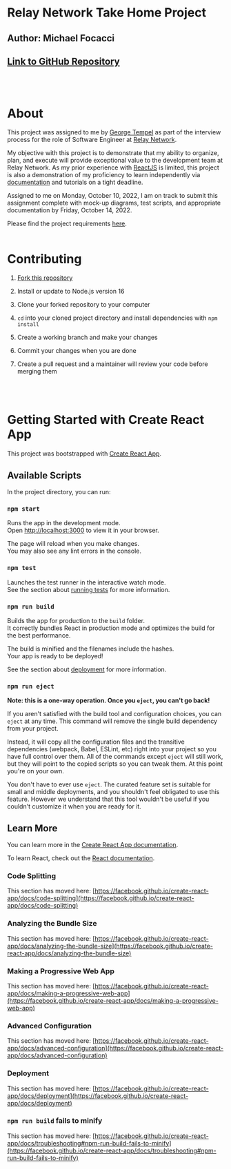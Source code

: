 # Relay Network Take Home Project
## Author: Michael Focacci
## [Link to GitHub Repository](https://github.com/focacci/relay-network-take-home-michael-focacci)
<br></br>

# About
This project was assigned to me by [George Tempel](https://www.linkedin.com/in/georgetempel/) as part of the interview process for the role of Software Engineer at [Relay Network](https://www.relaynetwork.com/).

My objective with this project is to demonstrate that my ability to organize, plan, and execute will provide exceptional value to the development team at Relay Network. As my prior experience with [ReactJS](https://reactjs.org/) is limited, this project is also a demonstration of my proficiency to learn independently via [documentation](https://reactjs.org/docs/getting-started.html) and tutorials on a tight deadline.

Assigned to me on Monday, October 10, 2022, I am on track to submit this assignment complete with mock-up diagrams, test scripts, and appropriate documentation by Friday, October 14, 2022.

Please find the project requirements [here](REQUIREMENTS.md).
<br></br>

# Contributing

1. [Fork this repository](https://docs.github.com/en/get-started/quickstart/fork-a-repo#fork-an-example-repository)

2. Install or update to Node.js version 16
3. Clone your forked repository to your computer
4. `cd` into your cloned project directory and install dependencies with `npm install`
5. Create a working branch and make your changes
6. Commit your changes when you are done
7. Create a pull request and a maintainer will review your code before merging them

<br></br>

# Getting Started with Create React App

This project was bootstrapped with [Create React App](https://github.com/facebook/create-react-app).

## Available Scripts

In the project directory, you can run:

### `npm start`

Runs the app in the development mode.\
Open [http://localhost:3000](http://localhost:3000) to view it in your browser.

The page will reload when you make changes.\
You may also see any lint errors in the console.

### `npm test`

Launches the test runner in the interactive watch mode.\
See the section about [running tests](https://facebook.github.io/create-react-app/docs/running-tests) for more information.

### `npm run build`

Builds the app for production to the `build` folder.\
It correctly bundles React in production mode and optimizes the build for the best performance.

The build is minified and the filenames include the hashes.\
Your app is ready to be deployed!

See the section about [deployment](https://facebook.github.io/create-react-app/docs/deployment) for more information.

### `npm run eject`

**Note: this is a one-way operation. Once you `eject`, you can't go back!**

If you aren't satisfied with the build tool and configuration choices, you can `eject` at any time. This command will remove the single build dependency from your project.

Instead, it will copy all the configuration files and the transitive dependencies (webpack, Babel, ESLint, etc) right into your project so you have full control over them. All of the commands except `eject` will still work, but they will point to the copied scripts so you can tweak them. At this point you're on your own.

You don't have to ever use `eject`. The curated feature set is suitable for small and middle deployments, and you shouldn't feel obligated to use this feature. However we understand that this tool wouldn't be useful if you couldn't customize it when you are ready for it.

## Learn More

You can learn more in the [Create React App documentation](https://facebook.github.io/create-react-app/docs/getting-started).

To learn React, check out the [React documentation](https://reactjs.org/).

### Code Splitting

This section has moved here: [https://facebook.github.io/create-react-app/docs/code-splitting](https://facebook.github.io/create-react-app/docs/code-splitting)

### Analyzing the Bundle Size

This section has moved here: [https://facebook.github.io/create-react-app/docs/analyzing-the-bundle-size](https://facebook.github.io/create-react-app/docs/analyzing-the-bundle-size)

### Making a Progressive Web App

This section has moved here: [https://facebook.github.io/create-react-app/docs/making-a-progressive-web-app](https://facebook.github.io/create-react-app/docs/making-a-progressive-web-app)

### Advanced Configuration

This section has moved here: [https://facebook.github.io/create-react-app/docs/advanced-configuration](https://facebook.github.io/create-react-app/docs/advanced-configuration)

### Deployment

This section has moved here: [https://facebook.github.io/create-react-app/docs/deployment](https://facebook.github.io/create-react-app/docs/deployment)

### `npm run build` fails to minify

This section has moved here: [https://facebook.github.io/create-react-app/docs/troubleshooting#npm-run-build-fails-to-minify](https://facebook.github.io/create-react-app/docs/troubleshooting#npm-run-build-fails-to-minify)
